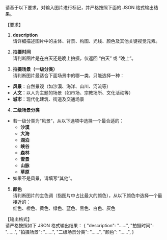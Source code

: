 请基于以下要求，对输入图片进行标记，并严格按照下面的 JSON 格式输出结果。

【要求】
1. **description**  
请详细描述图片中的主体、背景、构图、光线、颜色及其他关键视觉元素。

2. **拍摄时间**  
请判断图片是在白天还是晚上拍摄，仅返回 “白天” 或 “晚上”。

3. **拍摄场景（一级分类）**  
请判断图片最适合下面场景中的哪一类，只能选择一种：  
- **风景**：自然景观（如沙漠、海洋、山川、河流等）  
- **人文**：以人为主题的场景（如市场、宗教场所、文化活动等）  
- **城市**：现代化建筑、街道及交通场景

4. **二级场景分类**  
- 若一级分类为“风景”，从以下选项中选择一个最合适的：
    - **沙漠**  
    - **大海**  
    - **湖泊**  
    - **峡谷**  
    - **森林**  
    - **雪景**  
    - **山脉**  
    - **草原**  
- 如果不是风景，请填写“其他”。

5. **颜色**  
请判断图片的主色调（指图片中占比最大的颜色），从以下颜色中选择一个最接近的：  
红色、橙色、黄色、绿色、蓝色、黑色、白色、灰色

【输出格式】  
请严格按照如下 JSON 格式输出结果：
{
"description": "……",
"拍摄时间": "……",
"拍摄场景": "……",
"二级场景分类": "……",
"颜色": "……",
}

